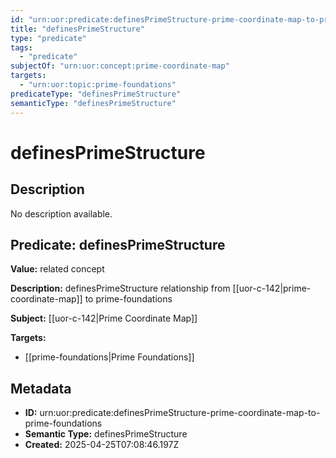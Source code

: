 ```yaml
---
id: "urn:uor:predicate:definesPrimeStructure-prime-coordinate-map-to-prime-foundations"
title: "definesPrimeStructure"
type: "predicate"
tags:
  - "predicate"
subjectOf: "urn:uor:concept:prime-coordinate-map"
targets:
  - "urn:uor:topic:prime-foundations"
predicateType: "definesPrimeStructure"
semanticType: "definesPrimeStructure"
---
```


# definesPrimeStructure

## Description

No description available.

## Predicate: definesPrimeStructure

**Value:** related concept

**Description:** definesPrimeStructure relationship from [[uor-c-142|prime-coordinate-map]] to prime-foundations

**Subject:** [[uor-c-142|Prime Coordinate Map]]

**Targets:**

- [[prime-foundations|Prime Foundations]]

## Metadata

- **ID:** urn:uor:predicate:definesPrimeStructure-prime-coordinate-map-to-prime-foundations
- **Semantic Type:** definesPrimeStructure
- **Created:** 2025-04-25T07:08:46.197Z
